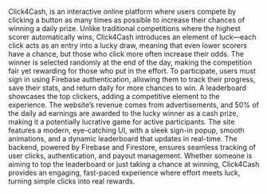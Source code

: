 Click4Cash, is an interactive online platform where users compete by clicking a button as many times as possible to increase their chances of winning a daily prize. Unlike traditional competitions where the highest scorer automatically wins, Click4Cash introduces an element of luck—each click acts as an entry into a lucky draw, meaning that even lower scorers have a chance, but those who click more often increase their odds. The winner is selected randomly at the end of the day, making the competition fair yet rewarding for those who put in the effort. To participate, users must sign in using Firebase authentication, allowing them to track their progress, save their stats, and return daily for more chances to win. A leaderboard showcases the top clickers, adding a competitive element to the experience. The website’s revenue comes from advertisements, and 50% of the daily ad earnings are awarded to the lucky winner as a cash prize, making it a potentially lucrative game for active participants. The site features a modern, eye-catching UI, with a sleek sign-in popup, smooth animations, and a dynamic leaderboard that updates in real-time. The backend, powered by Firebase and Firestore, ensures seamless tracking of user clicks, authentication, and payout management. Whether someone is aiming to top the leaderboard or just taking a chance at winning, Click4Cash provides an engaging, fast-paced experience where effort meets luck, turning simple clicks into real rewards.
